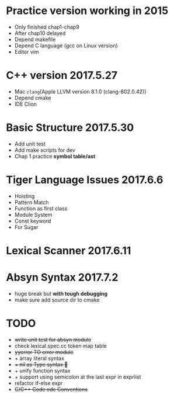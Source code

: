 # Practice version working in 2015

* Only finished chap1-chap9
* After chap10 delayed
* Depend makefile
* Depend C language (gcc on Linux version)
* Editor vim

# C++ version 2017.5.27

* Mac `clang`(Apple LLVM version 8.1.0 (clang-802.0.42))
* Depend cmake
* IDE Clion

# Basic Structure 2017.5.30

* Add unit test
* Add make scripts for dev
* Chap 1 practice __symbol table/ast__

# Tiger Language Issues 2017.6.6

* Hoisting
* Pattern Match
* Function as first class
* Module System
* Const keyword
* For Sugar

# Lexical Scanner 2017.6.11

# Absyn Syntax 2017.7.2

* huge break but __with tough debugging__
* make sure add source dir to cmake

# TODO

* ~~write unit test for absyn module~~
* check lexical.spec.cc token map table
* ~~yyerror TO error module~~
* \+ array literal syntax
* ~~\+ nil as Type syntax 🌿️~~
* \+ unify function syntax
* \+ support using semicolon at the last expr in exprlist
* refactor if-else expr
* ~~C/C++ Code ode Conventions~~



